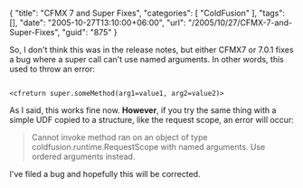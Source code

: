{
	"title": "CFMX 7 and Super Fixes",
	"categories": [
		"ColdFusion"
	],
	"tags": [],
	"date": "2005-10-27T13:10:00+06:00",
	"url": "/2005/10/27/CFMX-7-and-Super-Fixes",
	"guid": "875"
}

So, I don't think this was in the release notes, but either CFMX7 or 7.0.1 fixes a bug where a super call can't use named arguments. In other words, this used to throw an error:

<code>
&lt;cfreturn super.someMethod(arg1=value1, arg2=value2)&gt;
</code>

As I said, this works fine now. <b>However</b>, if you try the same thing with a simple UDF copied to a structure, like the request scope, an error will occur:

<blockquote>
Cannot invoke method ran on an object of type coldfusion.runtime.RequestScope with named arguments.
Use ordered arguments instead.
</blockquote>

I've filed a bug and hopefully this will be corrected.